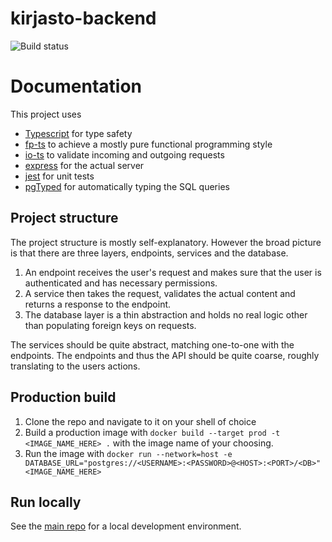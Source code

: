 # kirjasto-backend
![Build status](https://github.com/vuolen/kirjasto-backend/workflows/Build/badge.svg)

# Documentation

This project uses
- [Typescript](https://www.typescriptlang.org/) for type safety
- [fp-ts](https://github.com/gcanti/fp-ts) to achieve a mostly pure functional programming style
- [io-ts](https://github.com/gcanti/io-ts) to validate incoming and outgoing requests
- [express](https://expressjs.com/) for the actual server
- [jest](https://jestjs.io/) for unit tests
- [pgTyped](https://github.com/adelsz/pgtyped) for automatically typing the SQL queries

## Project structure
The project structure is mostly self-explanatory. However the broad picture is that there are three layers, endpoints, services and the database.
1. An endpoint receives the user's request and makes sure that the user is authenticated and has necessary permissions.
2. A service then takes the request, validates the actual content and returns a response to the endpoint.
3. The database layer is a thin abstraction and holds no real logic other than populating foreign keys on requests.

The services should be quite abstract, matching one-to-one with the endpoints. The endpoints and thus the API should be quite coarse, roughly translating to the users actions.

## Production build
1. Clone the repo and navigate to it on your shell of choice
2. Build a production image with `docker build --target prod -t <IMAGE_NAME_HERE> .` with the image name of your choosing.
3. Run the image with `docker run --network=host -e DATABASE_URL="postgres://<USERNAME>:<PASSWORD>@<HOST>:<PORT>/<DB>" <IMAGE_NAME_HERE>`

## Run locally
See the [main repo](https://github.com/vuolen/kirjasto) for a local development environment.
